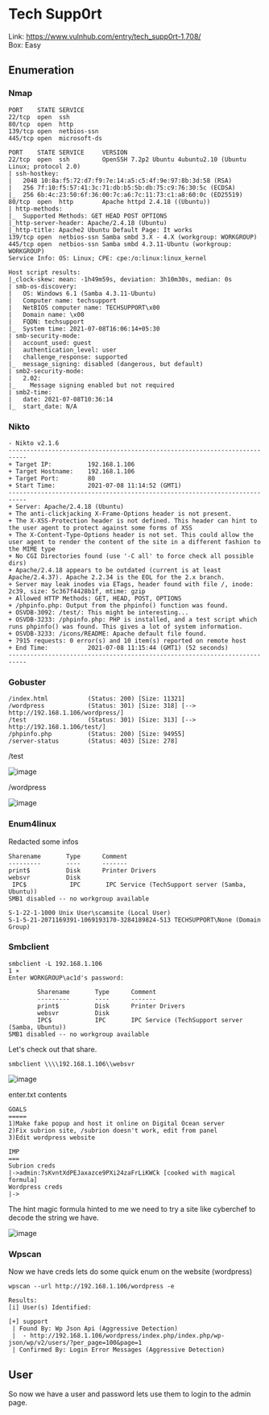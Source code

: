 # Tech Supp0rt
Link: https://www.vulnhub.com/entry/tech_supp0rt-1,708/  
Box: Easy

## Enumeration
### Nmap 

```
PORT    STATE SERVICE
22/tcp  open  ssh
80/tcp  open  http
139/tcp open  netbios-ssn
445/tcp open  microsoft-ds
```
```
PORT    STATE SERVICE     VERSION
22/tcp  open  ssh         OpenSSH 7.2p2 Ubuntu 4ubuntu2.10 (Ubuntu Linux; protocol 2.0)
| ssh-hostkey: 
|   2048 10:8a:f5:72:d7:f9:7e:14:a5:c5:4f:9e:97:8b:3d:58 (RSA)
|   256 7f:10:f5:57:41:3c:71:db:b5:5b:db:75:c9:76:30:5c (ECDSA)
|_  256 6b:4c:23:50:6f:36:00:7c:a6:7c:11:73:c1:a8:60:0c (ED25519)
80/tcp  open  http        Apache httpd 2.4.18 ((Ubuntu))
| http-methods: 
|_  Supported Methods: GET HEAD POST OPTIONS
|_http-server-header: Apache/2.4.18 (Ubuntu)
|_http-title: Apache2 Ubuntu Default Page: It works
139/tcp open  netbios-ssn Samba smbd 3.X - 4.X (workgroup: WORKGROUP)
445/tcp open  netbios-ssn Samba smbd 4.3.11-Ubuntu (workgroup: WORKGROUP)
Service Info: OS: Linux; CPE: cpe:/o:linux:linux_kernel

Host script results:
|_clock-skew: mean: -1h49m59s, deviation: 3h10m30s, median: 0s
| smb-os-discovery: 
|   OS: Windows 6.1 (Samba 4.3.11-Ubuntu)
|   Computer name: techsupport
|   NetBIOS computer name: TECHSUPPORT\x00
|   Domain name: \x00
|   FQDN: techsupport
|_  System time: 2021-07-08T16:06:14+05:30
| smb-security-mode: 
|   account_used: guest
|   authentication_level: user
|   challenge_response: supported
|_  message_signing: disabled (dangerous, but default)
| smb2-security-mode: 
|   2.02: 
|_    Message signing enabled but not required
| smb2-time: 
|   date: 2021-07-08T10:36:14
|_  start_date: N/A
```

### Nikto 

```
- Nikto v2.1.6
---------------------------------------------------------------------------
+ Target IP:          192.168.1.106
+ Target Hostname:    192.168.1.106
+ Target Port:        80
+ Start Time:         2021-07-08 11:14:52 (GMT1)
---------------------------------------------------------------------------
+ Server: Apache/2.4.18 (Ubuntu)
+ The anti-clickjacking X-Frame-Options header is not present.
+ The X-XSS-Protection header is not defined. This header can hint to the user agent to protect against some forms of XSS
+ The X-Content-Type-Options header is not set. This could allow the user agent to render the content of the site in a different fashion to the MIME type
+ No CGI Directories found (use '-C all' to force check all possible dirs)
+ Apache/2.4.18 appears to be outdated (current is at least Apache/2.4.37). Apache 2.2.34 is the EOL for the 2.x branch.
+ Server may leak inodes via ETags, header found with file /, inode: 2c39, size: 5c367f4428b1f, mtime: gzip
+ Allowed HTTP Methods: GET, HEAD, POST, OPTIONS 
+ /phpinfo.php: Output from the phpinfo() function was found.
+ OSVDB-3092: /test/: This might be interesting...
+ OSVDB-3233: /phpinfo.php: PHP is installed, and a test script which runs phpinfo() was found. This gives a lot of system information.
+ OSVDB-3233: /icons/README: Apache default file found.
+ 7915 requests: 0 error(s) and 10 item(s) reported on remote host
+ End Time:           2021-07-08 11:15:44 (GMT1) (52 seconds)
---------------------------------------------------------------------------
```

### Gobuster

```
/index.html           (Status: 200) [Size: 11321]
/wordpress            (Status: 301) [Size: 318] [--> http://192.168.1.106/wordpress/]
/test                 (Status: 301) [Size: 313] [--> http://192.168.1.106/test/]     
/phpinfo.php          (Status: 200) [Size: 94955]                                    
/server-status        (Status: 403) [Size: 278]
```

/test

![image](https://user-images.githubusercontent.com/5285547/124911794-13f10700-dfe5-11eb-9157-13216ec30cdc.png)


/wordpress

![image](https://user-images.githubusercontent.com/5285547/124911852-24a17d00-dfe5-11eb-863c-be98046b362e.png)



### Enum4linux

Redacted some infos
```
Sharename       Type      Comment
---------       ----      -------
print$          Disk      Printer Drivers
websvr          Disk      
 IPC$            IPC       IPC Service (TechSupport server (Samba, Ubuntu))
SMB1 disabled -- no workgroup available

S-1-22-1-1000 Unix User\scamsite (Local User)
S-1-5-21-2071169391-1069193170-3284189824-513 TECHSUPPORT\None (Domain Group)
```

### Smbclient

```
smbclient -L 192.168.1.106                                                                                1 ⨯
Enter WORKGROUP\ac1d's password: 

        Sharename       Type      Comment
        ---------       ----      -------
        print$          Disk      Printer Drivers
        websvr          Disk      
        IPC$            IPC       IPC Service (TechSupport server (Samba, Ubuntu))
SMB1 disabled -- no workgroup available
```

Let's check out that share.

```
smbclient \\\\192.168.1.106\\websvr
```

![image](https://user-images.githubusercontent.com/5285547/124909104-f9695e80-dfe1-11eb-890e-b42198883a53.png)

enter.txt contents
```
GOALS
=====
1)Make fake popup and host it online on Digital Ocean server
2)Fix subrion site, /subrion doesn't work, edit from panel
3)Edit wordpress website

IMP
===
Subrion creds
|->admin:7sKvntXdPEJaxazce9PXi24zaFrLiKWCk [cooked with magical formula]
Wordpress creds
|->
```


The hint magic formula hinted to me we need to try a site like cyberchef to decode the string we have.

![image](https://user-images.githubusercontent.com/5285547/124909661-a512ae80-dfe2-11eb-86a2-2f47226c38ea.png)

### Wpscan

Now we have creds lets do some quick enum on the website (wordpress)

```
wpscan --url http://192.168.1.106/wordpress -e

Results:
[i] User(s) Identified:

[+] support
 | Found By: Wp Json Api (Aggressive Detection)
 |  - http://192.168.1.106/wordpress/index.php/index.php/wp-json/wp/v2/users/?per_page=100&page=1
 | Confirmed By: Login Error Messages (Aggressive Detection)
```

## User

So now we have a user and password lets use them to login to the admin page. 

